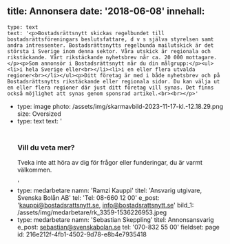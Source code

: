 title: Annonsera
date: '2018-06-08'
innehall:
  -
    type: text
    text: '<p>Bostadsrättsnytt skickas regelbundet till bostadsrättsföreningars beslutsfattare, d v s själva styrelsen samt andra intressenter. Bostadsrättsnytts regelbunda mailutskick är det största i Sverige inom denna sektor. Våra utskick är regionala och rikstäckande. Vårt rikstäckande nyhetsbrev når ca. 20 000 mottagare.</p><p>Som annonsör i Bostadsrättsnytt når du din målgrupp:</p><ul><li>i hela Sverige eller<br></li><li>i en eller flera utvalda regioner<br></li></ul><p>Ditt företag är med i både nyhetsbrev och på Bostadsrättsnytts rikstäckande eller regionala sidor. Du kan välja ut en eller flera regioner där just ditt företag vill synas. Det finns också möjlighet att synas genom sponsrad artikel.<br><br></p>'
  -
    type: image
    photo: /assets/img/skarmavbild-2023-11-17-kl.-12.18.29.png
    size: Oversized
  -
    type: text
    text: '<h3><br>Vill du veta mer?</h3><p>Tveka inte att höra av dig för frågor eller funderingar, du är varmt välkommen.<br></p>'
  -
    type: medarbetare
    namn: 'Ramzi Kauppi'
    titel: 'Ansvarig utgivare, Svenska Bolån AB'
    tel: 'Tel: 08-660 12 00'
    e_post: 'kauppi@bostadsrattsnytt.se, info@bostadsrattsnytt.se'
    bild_1: /assets/img/medarbetare/rk_3359-1536226953.jpeg
  -
    type: medarbetare
    namn: 'Sebastian Skeppling'
    titel: Annonsansvarig
    e_post: sebastian@svenskabolan.se
    tel: '070-832 55 00'
fieldset: page
id: 216e212f-4fb1-4502-9d78-e8b4e7935418

